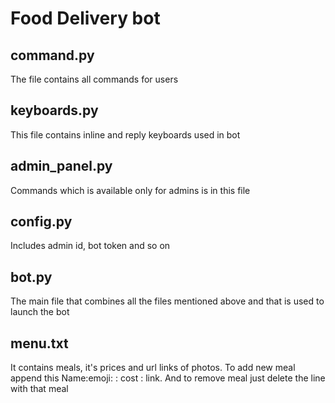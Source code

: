 # Food Delivery bot #
## command.py ##
The file contains all commands for users
## keyboards.py ##
This file contains inline and reply keyboards used in bot
## admin_panel.py ##
Commands which is available only for admins is in this file
## config.py ##
Includes admin id, bot token and so on
## bot.py ##
The main file that combines all the files mentioned above and that is used to launch the bot
## menu.txt ##
It contains meals, it's prices and url links of photos. To add new meal append this Name:emoji: : cost : link. And to remove meal just delete the line with that meal
